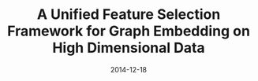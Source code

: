 ---
title: "A Unified Feature Selection Framework for Graph Embedding on High Dimensional Data "
collection: journals
permalink: /publication/A_Unified
date: 2014-12-18
venue: "IEEE Trans. Knowl. Data Eng. 27(6): 1465-1477"
city: 
state: ""
thumbnail: "A_Unified.png"
teaser : 
authors: "Marcus Chen, Ivor W. Tsang, Mingkui Tan, and Tat Jen Cham"
bibtex: A_Unified.txt
uri: A_Unified.pdf
arxiv: 
project: 
source:
poster: 
data:
---